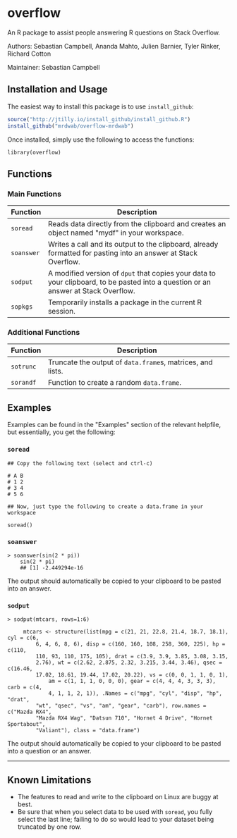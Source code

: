 # overflow

An R package to assist people answering R questions on Stack Overflow.

Authors: Sebastian Campbell, Ananda Mahto, Julien Barnier, Tyler Rinker, Richard Cotton

Maintainer: Sebastian Campbell

## Installation and Usage

The easiest way to install this package is to use `install_github`:

```R
source("http://jtilly.io/install_github/install_github.R")
install_github("mrdwab/overflow-mrdwab")
```

Once installed, simply use the following to access the functions:

```
library(overflow)
```

## Functions

### Main Functions

Function|Description
-------|-----------
`soread`|Reads data directly from the clipboard and creates an object named "mydf" in your workspace.
`soanswer`|Writes a call and its output to the clipboard, already formatted for pasting into an answer at Stack Overflow.
`sodput`|A modified version of `dput` that copies your data to your clipboard, to be pasted into a question or an answer at Stack Overflow.
`sopkgs`|Temporarily installs a package in the current R session.

### Additional Functions

Function|Description
-------|---------
`sotrunc`|Truncate the output of `data.frame`s, matrices, and lists.
`sorandf`|Function to create a random `data.frame`.

## Examples

Examples can be found in the "Examples" section of the relevant helpfile, but essentially, you get the following:

### `soread`

```
## Copy the following text (select and ctrl-c)

# A B
# 1 2
# 3 4
# 5 6

## Now, just type the following to create a data.frame in your workspace

soread()
```

### `soanswer`

```
> soanswer(sin(2 * pi))
    sin(2 * pi)
    ## [1] -2.449294e-16
```

The output should automatically be copied to your clipboard to be pasted into an answer.

### `sodput`

```
> sodput(mtcars, rows=1:6)
                                                                                  
     mtcars <- structure(list(mpg = c(21, 21, 22.8, 21.4, 18.7, 18.1), cyl = c(6, 
         6, 4, 6, 8, 6), disp = c(160, 160, 108, 258, 360, 225), hp = c(110,      
         110, 93, 110, 175, 105), drat = c(3.9, 3.9, 3.85, 3.08, 3.15,            
         2.76), wt = c(2.62, 2.875, 2.32, 3.215, 3.44, 3.46), qsec = c(16.46,     
         17.02, 18.61, 19.44, 17.02, 20.22), vs = c(0, 0, 1, 1, 0, 1),            
             am = c(1, 1, 1, 0, 0, 0), gear = c(4, 4, 4, 3, 3, 3), carb = c(4,    
             4, 1, 1, 2, 1)), .Names = c("mpg", "cyl", "disp", "hp", "drat",      
         "wt", "qsec", "vs", "am", "gear", "carb"), row.names = c("Mazda RX4",    
         "Mazda RX4 Wag", "Datsun 710", "Hornet 4 Drive", "Hornet Sportabout",    
         "Valiant"), class = "data.frame")  
```

The output should automatically be copied to your clipboard to be pasted into a question or an answer.

--------------------

## Known Limitations

- The features to read and write to the clipboard on Linux are buggy at best. 
- Be sure that when you select data to be used with `soread`, you fully select the last line; failing to do so would lead to your dataset being truncated by one row.

